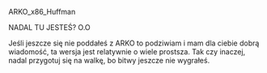 ARKO_x86_Huffman

NADAL TU JESTEŚ? O.O

Jeśli jeszcze się nie poddałeś z ARKO to podziwiam i mam dla ciebie dobrą wiadomość, ta wersja jest relatywnie o wiele prostsza. Tak czy inaczej, nadal przygotuj się na walkę, bo bitwy jeszcze nie wygrałeś.
